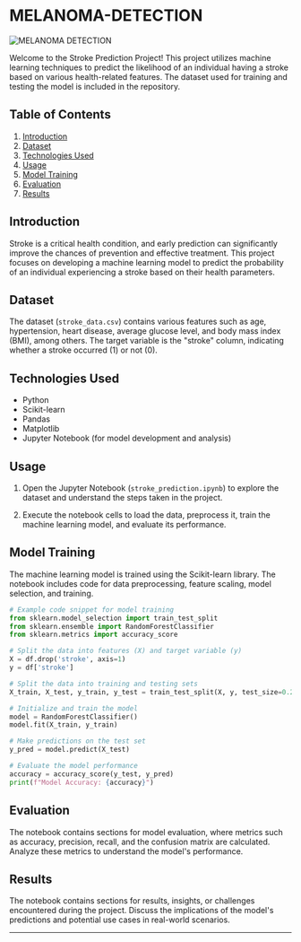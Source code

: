 # MELANOMA-DETECTION

![MELANOMA DETECTION]((https://www.google.com/url?sa=i&url=https%3A%2F%2Fmolechex.com.au%2F2023%2F09%2F30%2Fknow-the-abcdes-of-melanoma-detection%2F&psig=AOvVaw07W7ZFdW74wPGgMv5n06eD&ust=1706954709551000&source=images&cd=vfe&opi=89978449&ved=0CBMQjRxqFwoTCPD4wfqzjIQDFQAAAAAdAAAAABAE))

Welcome to the Stroke Prediction Project! This project utilizes machine learning techniques to predict the likelihood of an individual having a stroke based on various health-related features. The dataset used for training and testing the model is included in the repository.

## Table of Contents

1. [Introduction](#introduction)
2. [Dataset](#dataset)
3. [Technologies Used](#technologies-used)
4. [Usage](#usage)
5. [Model Training](#model-training)
6. [Evaluation](#evaluation)
7. [Results](#results)
## Introduction

Stroke is a critical health condition, and early prediction can significantly improve the chances of prevention and effective treatment. This project focuses on developing a machine learning model to predict the probability of an individual experiencing a stroke based on their health parameters.

## Dataset

The dataset (`stroke_data.csv`) contains various features such as age, hypertension, heart disease, average glucose level, and body mass index (BMI), among others. The target variable is the "stroke" column, indicating whether a stroke occurred (1) or not (0).

## Technologies Used

- Python
- Scikit-learn
- Pandas
- Matplotlib
- Jupyter Notebook (for model development and analysis)

## Usage

1. Open the Jupyter Notebook (`stroke_prediction.ipynb`) to explore the dataset and understand the steps taken in the project.

2. Execute the notebook cells to load the data, preprocess it, train the machine learning model, and evaluate its performance.

## Model Training

The machine learning model is trained using the Scikit-learn library. The notebook includes code for data preprocessing, feature scaling, model selection, and training.

```python
# Example code snippet for model training
from sklearn.model_selection import train_test_split
from sklearn.ensemble import RandomForestClassifier
from sklearn.metrics import accuracy_score

# Split the data into features (X) and target variable (y)
X = df.drop('stroke', axis=1)
y = df['stroke']

# Split the data into training and testing sets
X_train, X_test, y_train, y_test = train_test_split(X, y, test_size=0.2, random_state=42)

# Initialize and train the model
model = RandomForestClassifier()
model.fit(X_train, y_train)

# Make predictions on the test set
y_pred = model.predict(X_test)

# Evaluate the model performance
accuracy = accuracy_score(y_test, y_pred)
print(f"Model Accuracy: {accuracy}")
```

## Evaluation

The notebook contains sections for model evaluation, where metrics such as accuracy, precision, recall, and the confusion matrix are calculated. Analyze these metrics to understand the model's performance.

## Results

The notebook contains sections for results, insights, or challenges encountered during the project. Discuss the implications of the model's predictions and potential use cases in real-world scenarios.

---
